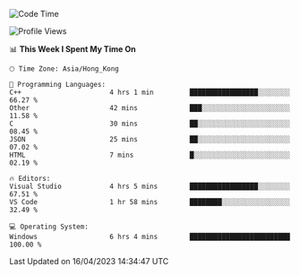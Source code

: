 <!--START_SECTION:waka-->
![Code Time](http://img.shields.io/badge/Code%20Time-50%20hrs%2037%20mins-blue)

![Profile Views](http://img.shields.io/badge/Profile%20Views-1-blue)

📊 **This Week I Spent My Time On** 

```text
🕑︎ Time Zone: Asia/Hong_Kong

💬 Programming Languages: 
C++                      4 hrs 1 min         █████████████████░░░░░░░░   66.27 % 
Other                    42 mins             ███░░░░░░░░░░░░░░░░░░░░░░   11.58 % 
C                        30 mins             ██░░░░░░░░░░░░░░░░░░░░░░░   08.45 % 
JSON                     25 mins             ██░░░░░░░░░░░░░░░░░░░░░░░   07.02 % 
HTML                     7 mins              █░░░░░░░░░░░░░░░░░░░░░░░░   02.19 % 

🔥 Editors: 
Visual Studio            4 hrs 5 mins        █████████████████░░░░░░░░   67.51 % 
VS Code                  1 hr 58 mins        ████████░░░░░░░░░░░░░░░░░   32.49 % 

💻 Operating System: 
Windows                  6 hrs 4 mins        █████████████████████████   100.00 % 
```


 Last Updated on 16/04/2023 14:34:47 UTC
<!--END_SECTION:waka-->
